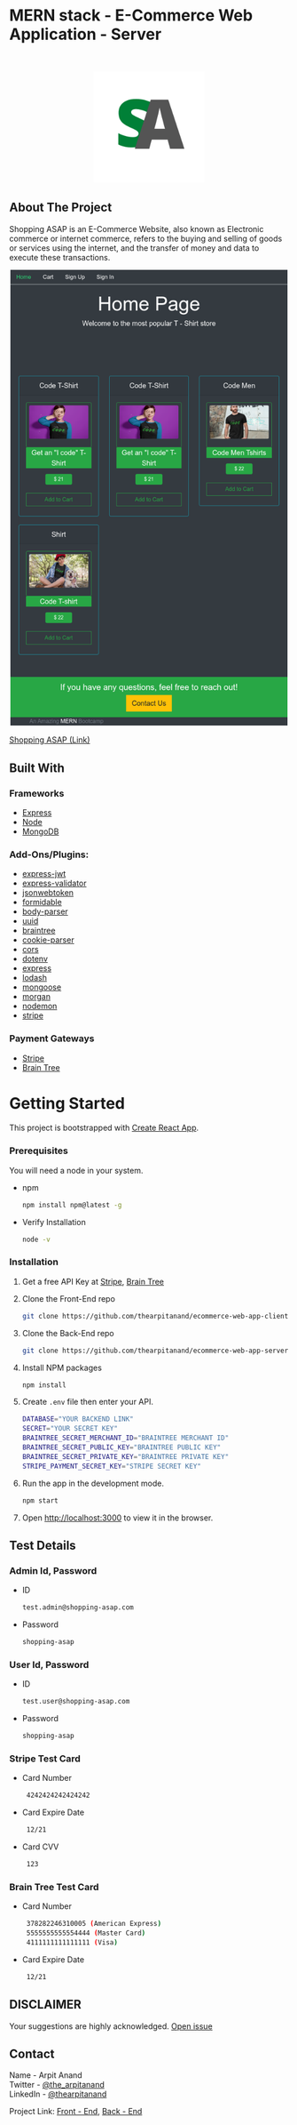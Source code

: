 <h1>MERN stack - E-Commerce Web Application - Server</h1>

<br />

<!-- PROJECT LOGO -->
<p  align="center">
    <a href="#">
        <img src="img/logo.png" alt="Logo" width="200" height="200">
    </a>
</p>

<!-- ABOUT THE PROJECT -->

## About The Project

Shopping ASAP is an E-Commerce Website, also known as Electronic commerce or internet commerce, refers to the buying and selling of goods or services using the internet, and the transfer of money and data to execute these transactions.

<!-- Screenshot -->
<div align="center">
    <img src="/website-screenshot.png" width="500px"</img> 
</div>

[Shopping ASAP (Link)](https://shopping-asap.netlify.app/)

<!-- Built with section -->

## Built With

### Frameworks

- [Express](https://expressjs.com/)
- [Node](https://nodejs.org/en/)
- [MongoDB](https://www.mongodb.com/)

### Add-Ons/Plugins:

- [express-jwt](https://www.npmjs.com/package/express-jwt)
- [express-validator](https://www.npmjs.com/package/express-validator)
- [jsonwebtoken](https://www.npmjs.com/package/jsonwebtoken)
- [formidable](https://www.npmjs.com/package/formidable)
- [body-parser](https://www.npmjs.com/package/body-parser)
- [uuid](https://www.npmjs.com/package/uuid)
- [braintree](https://www.npmjs.com/package/braintree)
- [cookie-parser](https://www.npmjs.com/package/cookie-parser)
- [cors](https://www.npmjs.com/package/cors)
- [dotenv](https://www.npmjs.com/package/dotenv)
- [express](https://www.npmjs.com/package/express)
- [lodash](https://www.npmjs.com/package/lodash)
- [mongoose](https://www.npmjs.com/package/mongoose)
- [morgan](https://www.npmjs.com/package/morgan)
- [nodemon](https://www.npmjs.com/package/nodemon)
- [stripe](https://www.npmjs.com/package/stripe)

### Payment Gateways

- [Stripe](https://stripe.com/in)
- [Brain Tree](https://www.braintreepayments.com/)

<!-- GETTING STARTED -->

# Getting Started

This project is bootstrapped with [Create React App](https://github.com/facebook/create-react-app).

### Prerequisites

You will need a node in your system.

- npm

  ```sh
  npm install npm@latest -g
  ```

- Verify Installation
  ```sh
  node -v
  ```

### Installation

1. Get a free API Key at [Stripe](https://stripe.com/in), [Brain Tree](https://www.braintreepayments.com/)

2. Clone the Front-End repo

   ```sh
   git clone https://github.com/thearpitanand/ecommerce-web-app-client.git
   ```

3. Clone the Back-End repo

   ```sh
   git clone https://github.com/thearpitanand/ecommerce-web-app-server.git
   ```

4. Install NPM packages

   ```sh
   npm install
   ```

5. Create `.env` file then enter your API.

   ```sh
   DATABASE="YOUR BACKEND LINK"
   SECRET="YOUR SECRET KEY"
   BRAINTREE_SECRET_MERCHANT_ID="BRAINTREE MERCHANT ID"
   BRAINTREE_SECRET_PUBLIC_KEY="BRAINTREE PUBLIC KEY"
   BRAINTREE_SECRET_PRIVATE_KEY="BRAINTREE PRIVATE KEY"
   STRIPE_PAYMENT_SECRET_KEY="STRIPE SECRET KEY"
   ```

6. Run the app in the development mode.

   ```sh
   npm start
   ```

7. Open [http://localhost:3000](http://localhost:3000) to view it in the browser.

<!-- Test Details -->

## Test Details

### Admin Id, Password

- ID
  ```sh
  test.admin@shopping-asap.com
  ```
- Password
  ```sh
  shopping-asap
  ```

### User Id, Password

- ID
  ```sh
  test.user@shopping-asap.com
  ```
- Password
  ```sh
  shopping-asap
  ```

### Stripe Test Card

- Card Number

  ```sh
   4242424242424242
  ```

- Card Expire Date

  ```sh
   12/21
  ```

- Card CVV
  ```sh
   123
  ```

### Brain Tree Test Card

- Card Number

  ```sh
   378282246310005 (American Express)
   5555555555554444 (Master Card)
   4111111111111111 (Visa)
  ```

- Card Expire Date
  ```sh
   12/21
  ```

<!-- Disclaimer -->

## DISCLAIMER

Your suggestions are highly acknowledged. [Open issue](https://github.com/thearpitanand/ecommerce-web-app-server/issues)

<!-- CONTACT -->

## Contact

Name - Arpit Anand\
Twitter - [@the_arpitanand](https://twitter.com/the_arpitanand)\
LinkedIn - [@thearpitanand](https://www.linkedin.com/in/thearpitanand/)

Project Link: [Front - End](https://github.com/thearpitanand/ecommerce-web-app-client.git), [Back - End](https://github.com/thearpitanand/ecommerce-web-app-server.git)
